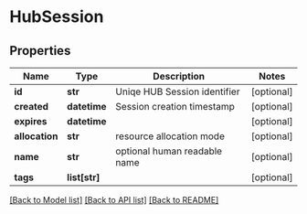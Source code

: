 # HubSession

## Properties
Name | Type | Description | Notes
------------ | ------------- | ------------- | -------------
**id** | **str** | Uniqe HUB Session identifier | [optional] 
**created** | **datetime** | Session creation timestamp | [optional] 
**expires** | **datetime** |  | [optional] 
**allocation** | **str** | resource allocation mode | [optional] 
**name** | **str** | optional human readable name | [optional] 
**tags** | **list[str]** |  | [optional] 

[[Back to Model list]](../README.md#documentation-for-models) [[Back to API list]](../README.md#documentation-for-api-endpoints) [[Back to README]](../README.md)


